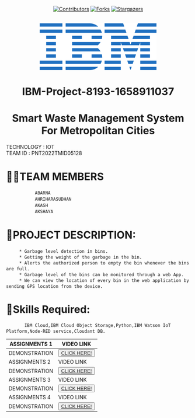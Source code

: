 <div align="center">

[![Contributors][contributors-shield]][contributors-url]
[![Forks][forks-shield]][forks-url]
[![Stargazers][stars-shield]][stars-url]
  
<!-- PROJECT LOGO -->

<br />

  <a href="https://github.com/othneildrew/Best-README-Template">
    <img src="https://github.com/gogulkrish/readmetemp/blob/master/images/IBM_logo.svg.png"  alt="Logo" font="forte" width="320" height="128">
  </a>
                   
# IBM-Project-8193-1658911037
  </div> 
  
  <div align="center">
  
 # **Smart Waste Management System For Metropolitan Cities**      
   </div> 

TECHNOLOGY : IOT        
TEAM ID : PNT2022TMID05128     



# **👩‍👦TEAM MEMBERS**    
```html                      
           ABARNA
           AHRIHARASUDHAN
           AKASH
           AKSHAYA
```          

# **📜PROJECT DESCRIPTION:**          
         * Garbage level detection in bins.     
         * Getting the weight of the garbage in the bin.      
         * Alerts the authorized person to empty the bin whenever the bins are full.     
         * Garbage level of the bins can be monitored through a web App.        
         * We can view the location of every bin in the web application by sending GPS location from the device.    

# **🎯Skills Required:**        
           IBM Cloud,IBM Cloud Object Storage,Python,IBM Watson IoT Platform,Node-RED service,Cloudant DB.

   
  
| ASSIGNMENTS 1 | VIDEO LINK    |
| ------------- | ------------- |
|DEMONSTRATION       | <button> <a href="https://screenrec.com/share/mts31hHi4S ">CLICK HERE!  </a></button>                                       |
| ASSIGNMENTS 2 | VIDEO LINK    |
| DEMONSTRATION | <button> <a href="https://screenrec.com/share/eGjWXHAFON">CLICK HERE!  </a></button>                                             |
| ASSIGNMENTS 3 | VIDEO LINK    |
| DEMONSTRATION | <button> <a href="https://screenrec.com/share/Piblrx9gKY">CLICK HERE!  </a></button>                                             |
| ASSIGNMENTS 4 | VIDEO LINK    |
| DEMONSTRATION | <button> <a href="https://screenrec.com/share/K9TtHflJW1">CLICK HERE!  </a></button>                                             |      

[contributors-shield]: https://img.shields.io/github/contributors/IBM-EPBL/IBM-Project-8193-1658911037.svg?style=for-the-badge
[contributors-url]:https://github.com/IBM-EPBL/IBM-Project-8193-1658911037/graphs/contributors
[forks-shield]: https://img.shields.io/github/forks/IBM-EPBL/IBM-Project-8193-1658911037.svg?style=for-the-badge
[forks-url]:https://github.com/IBM-EPBL/IBM-Project-8193-1658911037/network/members
[stars-shield]: https://img.shields.io/github/stars/IBM-EPBL/IBM-Project-8193-1658911037.svg?style=for-the-badge
[stars-url]:https://github.com/IBM-EPBL/IBM-Project-8193-1658911037/stargazers
